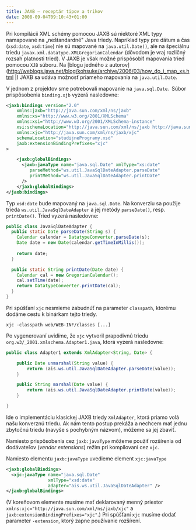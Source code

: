 ```yaml
---
title: JAXB – receptár tipov a trikov
date: 2008-09-04T09:10:43+01:00
---
```


Pri kompilácii XML schémy pomocou JAXB sú niektoré XML typy namapované na „neštandardné" Java triedy. Napríklad typy pre dátum a čas (`xsd:date`, `xsd:time`) nie sú mapované na `java.util.Date()`, ale na špeciálnu triedu `javax.xml.datatype.XMLGregorianCalendar` (dôvodom je vraj rozličný rozsah platnosti tried). V JAXB je však možné prispôsobiť mapovania tried pomocou `XJB` súboru. Na [blogu jedného z autorov](http://weblogs.java.net/blog/kohsuke/archive/2006/03/how_do_i_map_xs.html |) JAXB sa udáva možnosť priameho mapovania na `java.util.Date`.

V jednom z projektov sme potrebovali mapovanie na `java.sql.Date.` Súbor prispôsobenia `binding.xjb` vyzerá nasledovne:
```xml
<jaxb:bindings version="2.0" 
	xmlns:jaxb="http://java.sun.com/xml/ns/jaxb"
	xmlns:xs="http://www.w3.org/2001/XMLSchema" 
	xmlns:xsi="http://www.w3.org/2001/XMLSchema-instance"
	xsi:schemaLocation="http://java.sun.com/xml/ns/jaxb http://java.sun.com/xml/ns/jaxb/bindingschema_2_0.xsd"
	xmlns:xjc="http://java.sun.com/xml/ns/jaxb/xjc"
	schemaLocation="studijneProgramy.xsd"
    jaxb:extensionBindingPrefixes="xjc"
>

    <jaxb:globalBindings>
      <jaxb:javaType name="java.sql.Date" xmlType="xs:date"
         parseMethod="ws.util.JavaSqlDateAdapter.parseDate"
         printMethod="ws.util.JavaSqlDateAdapter.printDate"
      />
    </jaxb:globalBindings>
</jaxb:bindings>
```
Typ `xsd:date` bude mapovaný na `java.sql.Date`. Na konverziu sa použije trieda `ws.util.JavaSqlDateAdapter` a jej metódy `parseDate()`, resp. `printDate()`. Tried vyzerá nasledovne:
```java
public class JavaSqlDateAdapter {
  public static Date parseDate(String s) {
    Calendar calendar = DatatypeConverter.parseDate(s);
    Date date = new Date(calendar.getTimeInMillis());
    
    return date;
  }

  public static String printDate(Date date) {
    Calendar cal = new GregorianCalendar();
    cal.setTime(date);
    return DatatypeConverter.printDate(cal);
  }
}
```
Pri spúšťaní `xjc` nesmieme zabudnúť na parameter `classpath`, ktorému dodáme cestu k binárkam tejto triedy.
```
xjc -classpath web/WEB-INF/classes [...]
```
Po vygenerovaní uvidíme, že `xjc` vytvoril prapodivnú triedu 
`org.w3/_2001.xmlschema.Adapter1.java`, ktorá vyzerá nasledovne:
```java
public class Adapter1 extends XmlAdapter<String, Date> {

    public Date unmarshal(String value) {
        return (ais.ws.util.JavaSqlDateAdapter.parseDate(value));
    }

    public String marshal(Date value) {
        return (ais.ws.util.JavaSqlDateAdapter.printDate(value));
    }

}
```
Ide o implementáciu klasickej JAXB triedy `XmlAdapter`, ktorá priamo volá našu konverznú triedu. Ak nám tento postup prekáža a nechcem mať jednu zbytočnú triedu (navyše s pochybným názvom), môžeme sa jej zbaviť. 

Namiesto prispôsobenia cez `jaxb:javaType` môžeme použiť rozšírenia od dodávateľov (*vendor extensions*) režim pri kompilovaní cez `xjc`.

Namiesto elementu `jaxb:javaType` uvedieme element `xjc:javaType`
```xml
<jaxb:globalBindings>
  <xjc:javaType name="java.sql.Date" 
                xmlType="xsd:date"
                adapter="ais.ws.util.JavaSqlDateAdapter" />
</jaxb:globalBindings>
```
(V koreňovom elemente musíme mať deklarovaný menný priestor `xmlns:xjc="http://java.sun.com/xml/ns/jaxb/xjc"` a `jaxb:extensionBindingPrefixes="xjc"`.)
Pri spúšťaní `xjc` musíme dodať parameter `-extension`, ktorý zapne používanie rozšírení.

